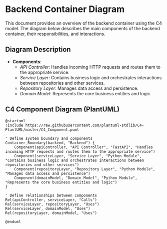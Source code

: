 # Backend Container Diagram

This document provides an overview of the backend container using the C4 model. The diagram below describes the main components of the backend container, their responsibilities, and interactions.

## Diagram Description

- **Components**:
  - _API Controller_: Handles incoming HTTP requests and routes them to the appropriate service.
  - _Service Layer_: Contains business logic and orchestrates interactions between repositories and other services.
  - _Repository Layer_: Manages data access and persistence.
  - _Domain Model_: Represents the core business entities and logic.

## C4 Component Diagram (PlantUML)

```plantuml
@startuml
!include https://raw.githubusercontent.com/plantuml-stdlib/C4-PlantUML/master/C4_Component.puml

' Define system boundary and components
Container_Boundary(backend, "Backend") {
    Component(apiController, "API Controller", "FastAPI", "Handles incoming HTTP requests and routes them to the appropriate service")
    Component(serviceLayer, "Service Layer", "Python Module", "Contains business logic and orchestrates interactions between repositories and other services")
    Component(repositoryLayer, "Repository Layer", "Python Module", "Manages data access and persistence")
    Component(domainModel, "Domain Model", "Python Module", "Represents the core business entities and logic")
}

' Define relationships between components
Rel(apiController, serviceLayer, "Calls")
Rel(serviceLayer, repositoryLayer, "Uses")
Rel(serviceLayer, domainModel, "Uses")
Rel(repositoryLayer, domainModel, "Uses")

@enduml
```
